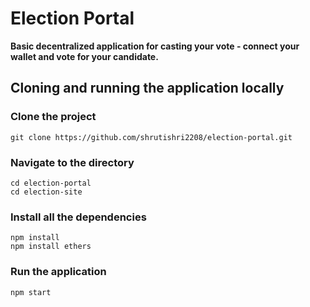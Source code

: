 # Election Portal 
**Basic decentralized application for casting your vote - connect your wallet and vote for your candidate.**

## Cloning and running the application locally
### Clone the project 
```
git clone https://github.com/shrutishri2208/election-portal.git
```

### Navigate to the directory
```
cd election-portal
cd election-site
```

### Install all the dependencies
```
npm install
npm install ethers
```

### Run the application
```
npm start
```
